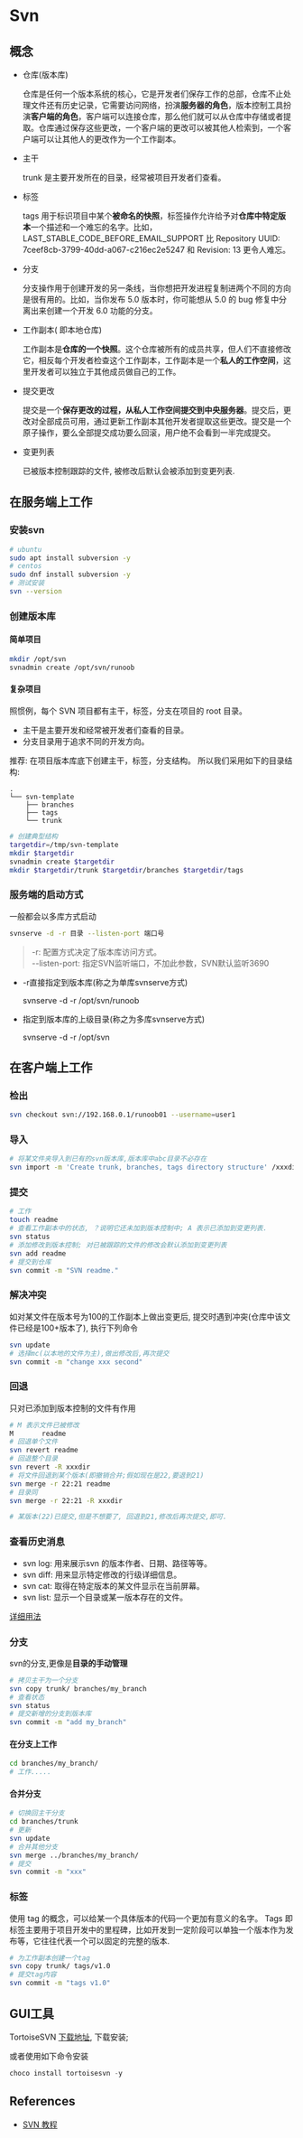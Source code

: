 # Svn


<!--more-->

## 概念
* 仓库(版本库)

    仓库是任何一个版本系统的核心，它是开发者们保存工作的总部，仓库不止处理文件还有历史记录，它需要访问网络，扮演**服务器的角色**，版本控制工具扮演**客户端的角色**，客户端可以连接仓库，那么他们就可以从仓库中存储或者提取。仓库通过保存这些更改，一个客户端的更改可以被其他人检索到，一个客户端可以让其他人的更改作为一个工作副本。

* 主干

    trunk 是主要开发所在的目录，经常被项目开发者们查看。

* 标签

    tags 用于标识项目中某个**被命名的快照**，标签操作允许给予对**仓库中特定版本**一个描述和一个难忘的名字。比如，LAST_STABLE_CODE_BEFORE_EMAIL_SUPPORT 比 Repository UUID: 7ceef8cb-3799-40dd-a067-c216ec2e5247 和 Revision: 13 更令人难忘。

* 分支

    分支操作用于创建开发的另一条线，当你想把开发进程复制进两个不同的方向是很有用的。比如，当你发布 5.0 版本时，你可能想从 5.0 的 bug 修复中分离出来创建一个开发 6.0 功能的分支。

* 工作副本( 即本地仓库)

    工作副本是**仓库的一个快照**。这个仓库被所有的成员共享，但人们不直接修改它，相反每个开发者检查这个工作副本，工作副本是一个**私人的工作空间**，这里开发者可以独立于其他成员做自己的工作。

* 提交更改

    提交是一个**保存更改的过程，从私人工作空间提交到中央服务器**。提交后，更改对全部成员可用，通过更新工作副本其他开发者提取这些更改。提交是一个原子操作，要么全部提交成功要么回滚，用户绝不会看到一半完成提交。

* 变更列表

    已被版本控制跟踪的文件, 被修改后默认会被添加到变更列表.

## 在服务端上工作

### 安装svn
```bash
# ubuntu
sudo apt install subversion -y
# centos
sudo dnf install subversion -y
# 测试安装
svn --version
```

### 创建版本库

#### 简单项目
```bash
mkdir /opt/svn
svnadmin create /opt/svn/runoob
```

#### 复杂项目
照惯例，每个 SVN 项目都有主干，标签，分支在项目的 root 目录。
* 主干是主要开发和经常被开发者们查看的目录。
* 分支目录用于追求不同的开发方向。

推荐: 在项目版本库底下创建主干，标签，分支结构。
所以我们采用如下的目录结构:
```text
.
└── svn-template
    ├── branches
    ├── tags
    └── trunk
```
```bash
# 创建典型结构
targetdir=/tmp/svn-template
mkdir $targetdir
svnadmin create $targetdir
mkdir $targetdir/trunk $targetdir/branches $targetdir/tags
```

### 服务端的启动方式
一般都会以多库方式启动
```bash
svnserve -d -r 目录 --listen-port 端口号
```

>-r: 配置方式决定了版本库访问方式。  
--listen-port: 指定SVN监听端口，不加此参数，SVN默认监听3690

* -r直接指定到版本库(称之为单库svnserve方式)
    
    svnserve -d -r /opt/svn/runoob

* 指定到版本库的上级目录(称之为多库svnserve方式)

    svnserve -d -r /opt/svn


## 在客户端上工作

### 检出
```bash
svn checkout svn://192.168.0.1/runoob01 --username=user1
```

### 导入
```bash
# 将某文件夹导入到已有的svn版本库,版本库中abc目录不必存在
svn import -m 'Create trunk, branches, tags directory structure' /xxxdir svn://192.168.0.1/runoob01/abc
```

### 提交
```bash
# 工作
touch readme
# 查看工作副本中的状态, ？说明它还未加到版本控制中; A 表示已添加到变更列表.
svn status
# 添加修改到版本控制; 对已被跟踪的文件的修改会默认添加到变更列表
svn add readme
# 提交到仓库
svn commit -m "SVN readme."

```

### 解决冲突
如对某文件在版本号为100的工作副本上做出变更后, 提交时遇到冲突(仓库中该文件已经是100+版本了), 执行下列命令
```bash
svn update
# 选择mc(以本地的文件为主),做出修改后,再次提交
svn commit -m "change xxx second"
```

### 回退
只对已添加到版本控制的文件有作用
```bash
# M 表示文件已被修改
M       readme
# 回退单个文件
svn revert readme
# 回退整个目录
svn revert -R xxxdir
# 将文件回退到某个版本(即撤销合并;假如现在是22,要退到21)
svn merge -r 22:21 readme 
# 目录同
svn merge -r 22:21 -R xxxdir

# 某版本(22)已提交,但是不想要了, 回退到21,修改后再次提交,即可.
```

### 查看历史消息
* svn log: 用来展示svn 的版本作者、日期、路径等等。
* svn diff: 用来显示特定修改的行级详细信息。
* svn cat: 取得在特定版本的某文件显示在当前屏幕。
* svn list: 显示一个目录或某一版本存在的文件。

[详细用法](https://www.runoob.com/svn/svn-show-history.html)

### 分支
svn的分支,更像是**目录的手动管理**
```bash
# 拷贝主干为一个分支
svn copy trunk/ branches/my_branch
# 查看状态
svn status
# 提交新增的分支到版本库
svn commit -m "add my_branch" 
```

#### 在分支上工作
```bash
cd branches/my_branch/
# 工作.....
```

#### 合并分支
```bash
# 切换回主干分支
cd branches/trunk
# 更新
svn update
# 合并其他分支
svn merge ../branches/my_branch/
# 提交
svn commit -m "xxx"
```

### 标签
使用 tag 的概念，可以给某一个具体版本的代码一个更加有意义的名字。
Tags 即标签主要用于项目开发中的里程碑，比如开发到一定阶段可以单独一个版本作为发布等，它往往代表一个可以固定的完整的版本.
```bash
# 为工作副本创建一个tag
svn copy trunk/ tags/v1.0
# 提交tag内容
svn commit -m "tags v1.0" 
```

## GUI工具
TortoiseSVN  [下载地址](https://tortoisesvn.net/downloads.html), 下载安装;

或者使用如下命令安装
```powershell
choco install tortoisesvn -y
```

## References

* [SVN 教程](https://www.runoob.com/svn/svn-tutorial.html)
